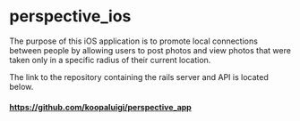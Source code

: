 # perspective_ios

The purpose of this iOS application is to promote local connections between people by allowing users to post photos and
view photos that were taken only in a specific radius of their current location.

The link to the repository containing the rails server and API is located below.
#### https://github.com/koopaluigi/perspective_app
